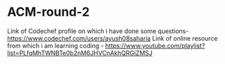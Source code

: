 # ACM-round-2
Link of Codechef profile on which i have done some questions- https://www.codechef.com/users/ayush08saharia
Link of online resource from which i am learning coding - https://www.youtube.com/playlist?list=PLfqMhTWNBTe0b2nM6JHVCnAkhQRGiZMSJ
